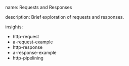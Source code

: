name: Requests and Responses

description: Brief exploration of requests and responses.

insights:

- http-request
- a-request-example
- http-response
- a-response-example
- http-pipelining
